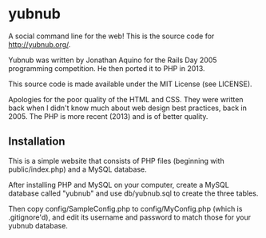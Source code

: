 yubnub
======

A social command line for the web! This is the source code for http://yubnub.org/.

Yubnub was written by Jonathan Aquino for the Rails Day 2005 programming
competition. He then ported it to PHP in 2013.

This source code is made available under the MIT License (see LICENSE).

Apologies for the poor quality of the HTML and CSS. They were written back when
I didn't know much about web design best practices, back in 2005. The PHP is
more recent (2013) and is of better quality.

Installation
------------

This is a simple website that consists of PHP files (beginning with public/index.php)
and a MySQL database.

After installing PHP and MySQL on your computer, create a MySQL database called "yubnub"
and use db/yubnub.sql to create the three tables.

Then copy config/SampleConfig.php to config/MyConfig.php (which is .gitignore'd), and edit
its username and password to match those for your yubnub database.

